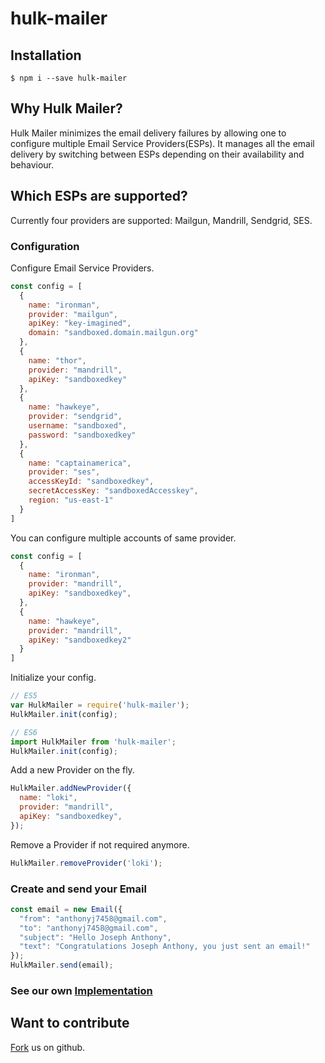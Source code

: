 # hulk-mailer

## Installation 
```shell
$ npm i --save hulk-mailer
```

## Why Hulk Mailer?

Hulk Mailer minimizes the email delivery failures by allowing one to configure multiple Email Service Providers(ESPs). It manages all the email delivery by switching between ESPs depending on their availability and behaviour.

## Which ESPs are supported?
Currently four providers are supported: Mailgun, Mandrill, Sendgrid, SES.

### Configuration

Configure Email Service Providers.
```js
const config = [
  {
    name: "ironman",
    provider: "mailgun",
    apiKey: "key-imagined",
    domain: "sandboxed.domain.mailgun.org"
  },
  {
    name: "thor",
    provider: "mandrill",
    apiKey: "sandboxedkey"
  },
  {
    name: "hawkeye",
    provider: "sendgrid",
    username: "sandboxed",
    password: "sandboxedkey"
  },
  {
    name: "captainamerica",
    provider: "ses",
    accessKeyId: "sandboxedkey",
    secretAccessKey: "sandboxedAccesskey",
    region: "us-east-1"
  }
]
```

You can configure multiple accounts of same provider.
```js
const config = [
  {
    name: "ironman",
    provider: "mandrill",
    apiKey: "sandboxedkey",
  },
  {
    name: "hawkeye",
    provider: "mandrill",
    apiKey: "sandboxedkey2"
  }
]
```

Initialize your config.
```js
// ES5
var HulkMailer = require('hulk-mailer');
HulkMailer.init(config);

// ES6
import HulkMailer from 'hulk-mailer';
HulkMailer.init(config);
```

Add a new Provider on the fly.
```js
HulkMailer.addNewProvider({
  name: "loki",
  provider: "mandrill",
  apiKey: "sandboxedkey",
});
```

Remove a Provider if not required anymore.
```js
HulkMailer.removeProvider('loki');
```

### Create and send your Email
```js
const email = new Email({
  "from": "anthonyj7458@gmail.com",
  "to": "anthonyj7458@gmail.com",
  "subject": "Hello Joseph Anthony",
  "text": "Congratulations Joseph Anthony, you just sent an email!"
});
HulkMailer.send(email);
```

### See our own [Implementation](https://github.com/anthonyj7458/hulk-service)

## Want to contribute
[Fork](https://github.com/anthonyj7458/hulk-mailer) us on github.
